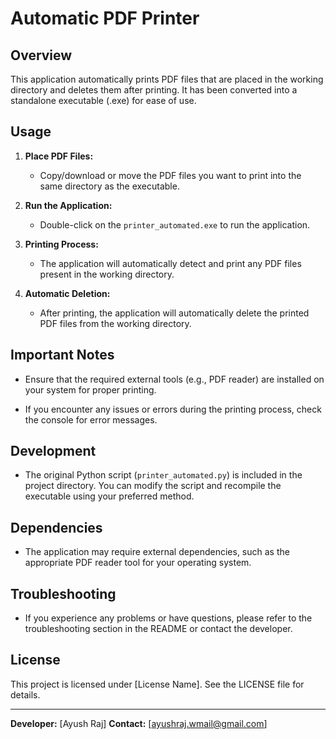 # Automatic PDF Printer

## Overview
This application automatically prints PDF files that are placed in the working directory and deletes them after printing. It has been converted into a standalone executable (.exe) for ease of use.

## Usage
1. **Place PDF Files:**
   - Copy/download or move the PDF files you want to print into the same directory as the executable.

2. **Run the Application:**
   - Double-click on the `printer_automated.exe` to run the application.

3. **Printing Process:**
   - The application will automatically detect and print any PDF files present in the working directory.

4. **Automatic Deletion:**
   - After printing, the application will automatically delete the printed PDF files from the working directory.

## Important Notes
- Ensure that the required external tools (e.g., PDF reader) are installed on your system for proper printing.

- If you encounter any issues or errors during the printing process, check the console for error messages.

## Development
- The original Python script (`printer_automated.py`) is included in the project directory. You can modify the script and recompile the executable using your preferred method.

## Dependencies
- The application may require external dependencies, such as the appropriate PDF reader tool for your operating system.

## Troubleshooting
- If you experience any problems or have questions, please refer to the troubleshooting section in the README or contact the developer.

## License
This project is licensed under [License Name]. See the LICENSE file for details.

---

**Developer:** [Ayush Raj]
**Contact:** [ayushraj.wmail@gmail.com]
